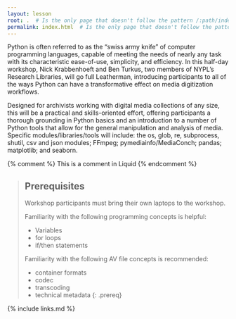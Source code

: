 ```yaml
---
layout: lesson
root: .  # Is the only page that doesn't follow the pattern /:path/index.html
permalink: index.html  # Is the only page that doesn't follow the pattern /:path/index.html
---
```


Python is often referred to as the “swiss army knife” of computer programming languages, capable of meeting the needs of nearly any task with its characteristic ease-of-use, simplicity, and efficiency.
In this half-day workshop, Nick Krabbenhoeft and Ben Turkus, two members of NYPL’s Research Libraries, will go full Leatherman, introducing participants to all of the ways  Python can have a transformative effect on media digitization workflows. 

Designed for archivists working with digital media collections of any size, this will be a practical and skills-oriented effort, offering participants a thorough grounding in Python basics and an introduction to a number of Python tools that allow for the general manipulation and analysis of media.
Specific modules/libraries/tools will include: the os, glob, re, subprocess, shutil, csv and json modules; FFmpeg; pymediainfo/MediaConch; pandas; matplotlib; and seaborn.

<!-- this is an html comment -->

{% comment %} This is a comment in Liquid {% endcomment %}

> ## Prerequisites
>
> Workshop participants must bring their own laptops to the workshop.
>
> Familiarity with the following programming concepts is helpful:
> * Variables
> * for loops
> * if/then statements
> 
> Familiarity with the following AV file concepts is recommended:
> * container formats
> * codec
> * transcoding
> * technical metadata
{: .prereq}

{% include links.md %}

